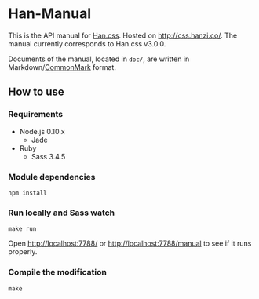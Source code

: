
# Han-Manual
This is the API manual for [Han.css][han-css]. Hosted on <http://css.hanzi.co/>. The manual currently corresponds to Han.css v3.0.0.

Documents of the manual, located in `doc/`, are written in Markdown/[CommonMark][stmd] format.

[han-css]: https://github.com/ethantw/Han
[stmd]: http://commonmark.org

## How to use
### Requirements

* Node.js 0.10.x
    * Jade
* Ruby
    * Sass 3.4.5

### Module dependencies
```
npm install
```

### Run locally and Sass watch
```
make run
```
Open <http://localhost:7788/> or <http://localhost:7788/manual> to see if it runs properly. 


### Compile the modification
```
make
```

